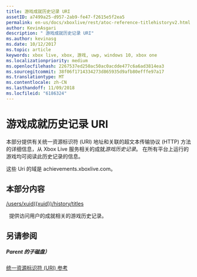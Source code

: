 ```yaml
---
title: 游戏成就历史记录 URI
assetID: a7499a25-d957-2ab9-fe47-f2615e5f2ea5
permalink: en-us/docs/xboxlive/rest/atoc-reference-titlehistoryv2.html
author: KevinAsgari
description: " 游戏成就历史记录 URI"
ms.author: kevinasg
ms.date: 10/12/2017
ms.topic: article
keywords: xbox live, xbox, 游戏, uwp, windows 10, xbox one
ms.localizationpriority: medium
ms.openlocfilehash: 2267537ed250ac50ac0acdde477c6a6ad3814ea3
ms.sourcegitcommit: 38f06f1714334273d865935d9afb80efffe97a17
ms.translationtype: MT
ms.contentlocale: zh-CN
ms.lasthandoff: 11/09/2018
ms.locfileid: "6186324"
---
```

# <a name="achievement-title-history-uris"></a>游戏成就历史记录 URI
 
本部分提供有关统一资源标识符 (URI) 地址和关联的超文本传输协议 (HTTP) 方法的详细信息，从 Xbox Live 服务相关的成就*游戏历史记录*。 在所有平台上运行的游戏均可阅读此历史记录的信息。
 
这些 Uri 的域是 achievements.xboxlive.com。
 
<a id="ID4EGB"></a>

 
## <a name="in-this-section"></a>本部分内容

[/users/xuid({xuid})/history/titles](uri-titlehistoryusersxuidhistorytitlesv2.md)

&nbsp;&nbsp;提供访问用户的成就相关的游戏历史记录。
 
<a id="ID4EMB"></a>

 
## <a name="see-also"></a>另请参阅
 
<a id="ID4EOB"></a>

 
##### <a name="parent"></a>Parent 的子磁盘） 

[统一资源标识符 (URI) 参考](../atoc-xboxlivews-reference-uris.md)

   